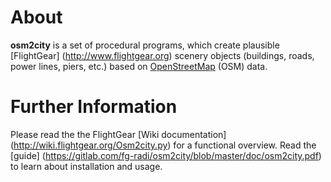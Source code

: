About
=====
**osm2city** is a set of procedural programs, which create plausible [FlightGear] (http://www.flightgear.org) scenery objects (buildings, roads, power lines, piers, etc.) based on [OpenStreetMap](http://www.osm.org/) (OSM) data.


Further Information
=================
Please read the the FlightGear [Wiki documentation] (http://wiki.flightgear.org/Osm2city.py) for a functional overview. Read the [guide] (https://gitlab.com/fg-radi/osm2city/blob/master/doc/osm2city.pdf) to learn about installation and usage.
